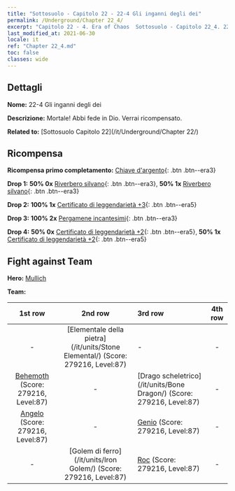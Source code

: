 ```yaml
---
title: "Sottosuolo - Capitolo 22 - 22-4 Gli inganni degli dei"
permalink: /Underground/Chapter 22_4/
excerpt: "Capitolo 22 - 4. Era of Chaos  Sottosuolo - Capitolo 22_4. 22-4 Gli inganni degli dei"
last_modified_at: 2021-06-30
locale: it
ref: "Chapter 22_4.md"
toc: false
classes: wide
---
```


## Dettagli

 **Nome:** 22-4 Gli inganni degli dei

 **Descrizione:** Mortale! Abbi fede in Dio. Verrai ricompensato.

 **Related to:** [Sottosuolo Capitolo 22](/it/Underground/Chapter 22/)

## Ricompensa

 **Ricompensa primo completamento:** [Chiave d'argento](/ItemsIT/con_693/){: .btn .btn--era3}

 **Drop 1:** **50% 0x** [Riverbero silvano](/ItemsIT/her_465/){: .btn .btn--era3}, **50% 1x** [Riverbero silvano](/ItemsIT/her_465/){: .btn .btn--era3}

 **Drop 2:** **100% 1x** [Certificato di leggendarietà +3](/ItemsIT/mat_88/){: .btn .btn--era5}

 **Drop 3:** **100% 2x** [Pergamene incantesimi](/ItemsIT/con_694/){: .btn .btn--era3}

 **Drop 4:** **50% 0x** [Certificato di leggendarietà +2](/ItemsIT/mat_81/){: .btn .btn--era5}, **50% 1x** [Certificato di leggendarietà +2](/ItemsIT/mat_81/){: .btn .btn--era5}


## Fight against Team
 **Hero:** [Mullich](/it/heroes/Mullich/)

 **Team:**


  | 1st row | 2nd row | 3rd row | 4th row |
  |:----:|:----:|:----|:----:|
  | - | [Elementale della pietra](/it/units/Stone Elemental/) (Score: 279216, Level:87)  | - | - |
  | [Behemoth](/it/units/Behemoth/) (Score: 279216, Level:87)  | - | [Drago scheletrico](/it/units/Bone Dragon/) (Score: 279216, Level:87)  | - |
  | [Angelo](/it/units/Angel/) (Score: 279216, Level:87)  | - | [Genio](/it/units/Genie/) (Score: 279216, Level:87)  | - |
  | - | [Golem di ferro](/it/units/Iron Golem/) (Score: 279216, Level:87)  | [Roc](/it/units/Roc/) (Score: 279216, Level:87)  | - |


